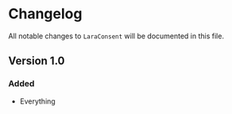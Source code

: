 # Changelog

All notable changes to `LaraConsent` will be documented in this file.

## Version 1.0

### Added
- Everything
